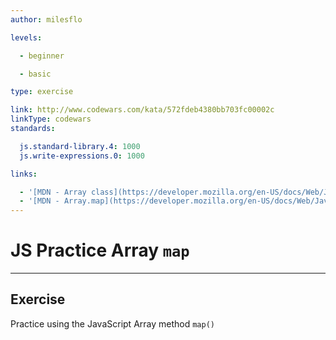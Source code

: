```yaml
---
author: milesflo

levels:

  - beginner

  - basic

type: exercise

link: http://www.codewars.com/kata/572fdeb4380bb703fc00002c
linkType: codewars
standards:

  js.standard-library.4: 1000
  js.write-expressions.0: 1000

links:

  - '[MDN - Array class](https://developer.mozilla.org/en-US/docs/Web/JavaScript/Reference/Global_Objects/Array)'
  - '[MDN - Array.map](https://developer.mozilla.org/en-US/docs/Web/JavaScript/Reference/Global_Objects/Array/map)'
---
```


# JS Practice Array `map`

---
## Exercise

Practice using the JavaScript Array method `map()`
